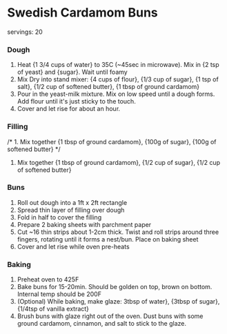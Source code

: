 # Swedish Cardamom Buns

servings: 20

### Dough

1. Heat {1 3/4 cups of water} to 35C (~45sec in microwave). Mix in {2 tsp of yeast} and {sugar}. Wait until foamy
1. Mix Dry into stand mixer: {4 cups of flour}, {1/3 cup of sugar}, {1 tsp of salt}, {1/2 cup of softened butter}, {1 tbsp of ground cardamom}
1. Pour in the yeast-milk mixture. Mix on low speed until a dough forms. Add flour until it's just sticky to the touch.
1. Cover and let rise for about an hour.


### Filling
/* 1. Mix together {1 tbsp of ground cardamom}, {100g of sugar}, {100g of softened butter} */

1. Mix together {1 tbsp of ground cardamom}, {1/2 cup of sugar}, {1/2 cup of softened butter}


### Buns
1. Roll out dough into a 1ft x 2ft rectangle
1. Spread thin layer of filling over dough
1. Fold in half to cover the filling
1. Prepare 2 baking sheets with parchment paper
1. Cut ~16 thin strips about 1-2cm thick. Twist and roll strips around three fingers, rotating until it forms a nest/bun. Place on baking sheet
1. Cover and let rise while oven pre-heats

### Baking
1. Preheat oven to 425F
1. Bake buns for 15-20min. Should be golden on top, brown on bottom. Internal temp should be 200F
1. (Optional) While baking, make glaze: 3tbsp of water}, {3tbsp of sugar}, {1/4tsp of vanilla extract}
1. Brush buns with glaze right out of the oven. Dust buns with some ground cardamom, cinnamon, and salt to stick to the glaze.
